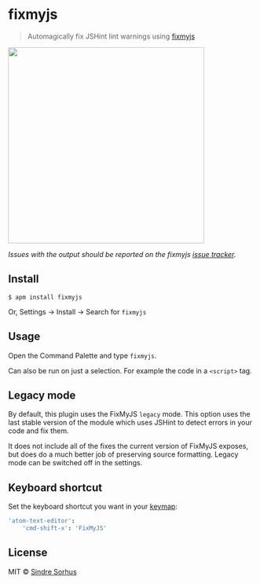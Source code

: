 # fixmyjs

> Automagically fix JSHint lint warnings using [fixmyjs](https://github.com/jshint/fixmyjs)

<img src="screenshot.gif" width="399">

*Issues with the output should be reported on the fixmyjs [issue tracker](https://github.com/jshint/fixmyjs/issues).*


## Install

```
$ apm install fixmyjs
```

Or, Settings → Install → Search for `fixmyjs`


## Usage

Open the Command Palette and type `fixmyjs`.

Can also be run on just a selection. For example the code in a `<script>` tag.


## Legacy mode

By default, this plugin uses the FixMyJS `legacy` mode. This option uses the last stable version of the module which uses JSHint to detect errors in your code and fix them.

It does not include all of the fixes the current version of FixMyJS exposes, but does do a much better job of preserving source formatting. Legacy mode can be switched off in the settings.


## Keyboard shortcut

Set the keyboard shortcut you want in your [keymap](http://flight-manual.atom.io/using-atom/sections/basic-customization/#customizing-keybindings):

```cson
'atom-text-editor':
	'cmd-shift-x': 'FixMyJS'
```


## License

MIT © [Sindre Sorhus](https://sindresorhus.com)
